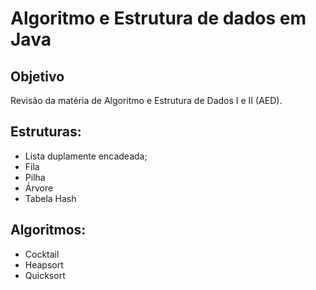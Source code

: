 # Algoritmo e Estrutura de dados em Java

## Objetivo
Revisão da matéria de Algoritmo e Estrutura de Dados I e II (AED).

## Estruturas:
- Lista duplamente encadeada;
- Fila
- Pilha
- Árvore
- Tabela Hash

## Algoritmos:
- Cocktail
- Heapsort
- Quicksort
